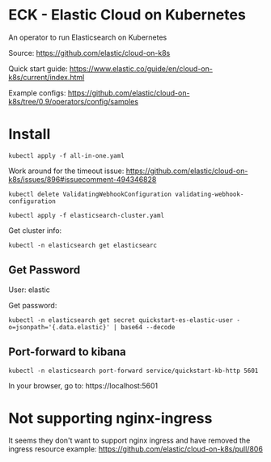 ECK - Elastic Cloud on Kubernetes
================================

An operator to run Elasticsearch on Kubernetes


Source: https://github.com/elastic/cloud-on-k8s

Quick start guide: https://www.elastic.co/guide/en/cloud-on-k8s/current/index.html

Example configs: https://github.com/elastic/cloud-on-k8s/tree/0.9/operators/config/samples

# Install


```
kubectl apply -f all-in-one.yaml
```

Work around for the timeout issue: https://github.com/elastic/cloud-on-k8s/issues/896#issuecomment-494346828
```
kubectl delete ValidatingWebhookConfiguration validating-webhook-configuration
```

```
kubectl apply -f elasticsearch-cluster.yaml
```


Get cluster info:
```
kubectl -n elasticsearch get elasticsearc
```

## Get Password

User: elastic

Get password:
```
kubectl -n elasticsearch get secret quickstart-es-elastic-user -o=jsonpath='{.data.elastic}' | base64 --decode
```

## Port-forward to kibana

```
kubectl -n elasticsearch port-forward service/quickstart-kb-http 5601
```

In your browser, go to:  https://localhost:5601

# Not supporting nginx-ingress

It seems they don't want to support nginx ingress and have removed the ingress
resource example:  https://github.com/elastic/cloud-on-k8s/pull/806
